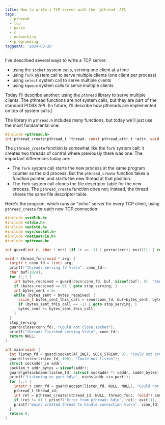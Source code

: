 ```yaml
---
title: How to write a TCP server with the `pthread` API
tags:
  - pthread
  - tcp
  - posix
  - c
  - networking
  - programming
taggedAt: '2024-03-26'
---
```


I've described several ways to write a TCP server:

* using the `socket` system calls, serving one client at a time
* using `fork` system call to serve multiple clients (one client per process)
* using `select` system call to serve multiple clients
* using `kqueue` system calls to serve multiple clients

Today I'll describe another: using the `pthread` library to serve multiple clients. The pthread functions are not system calls, but they are part of the standard POSIX API. (In future, I'll describe how pthreads are implemented on top of system calls.)

The library in `pthread.h` includes many functions, but today we'll just use the most fundamental one:

```c
#include <pthread.h>
int pthread_create(pthread_t *thread, const pthread_attr_t *attr, void *(*start_routine)(void *), void *arg);
```

The `pthread_create` function is somewhat like the `fork` system call: it creates two threads of control where previously there was one. The important differences today are:

* The `fork` system call starts the new process at the same program counter as the old process. But the `pthread_create` function takes a function pointer, and starts the new thread at that position.
* The `fork` system call clones the file descriptor table for the new process. The `pthread_create` function does not; instead, the thread shares the same file descriptor table.

Here's the program, which runs an "echo" server for every TCP client, using `pthread_create` for each new TCP connection:

```c
#include <stdlib.h>
#include <stdio.h>
#include <unistd.h>
#include <sys/socket.h>
#include <netinet/in.h>
#include <pthread.h>

int guard(int r, char * err) {if (r == -1) { perror(err); exit(1); } return r; }

void * thread_func(void * arg) {
  intptr_t conn_fd = (int) arg;
  printf("thread: serving fd %ld\n", conn_fd);
  char buf[1024];
  for (;;) {
    int bytes_received = guard(recv(conn_fd, buf, sizeof(buf), 0), "Could not recv");
    if (bytes_received == 0) { goto stop_serving; }
    int bytes_sent = 0;
    while (bytes_sent < bytes_received) {
      ssize_t bytes_sent_this_call = send(conn_fd, buf+bytes_sent, bytes_received-bytes_sent, 0);
      if (bytes_sent_this_call == -1) { goto stop_serving; }
      bytes_sent += bytes_sent_this_call;
    }
  }
  stop_serving:
  guard(close(conn_fd), "Could not close socket");
  printf("thread: finished serving %ld\n", conn_fd);
  return NULL;
}

int main(void) {
  int listen_fd = guard(socket(AF_INET, SOCK_STREAM, 0), "Could not create TCP listening socket");
  guard(listen(listen_fd, 100), "Could not listen");
  struct sockaddr_in addr;
  socklen_t addr_bytes = sizeof(addr);
  guard(getsockname(listen_fd, (struct sockaddr *) &addr, &addr_bytes), "Could not get sock name");
  printf("Listening on port %d\n", ntohs(addr.sin_port));
  for (;;) {
    intptr_t conn_fd = guard(accept(listen_fd, NULL, NULL), "Could not accept");
    pthread_t thread_id;
    int ret = pthread_create(&thread_id, NULL, thread_func, (void*) conn_fd);
    if (ret != 0) { printf("Error from pthread: %d\n", ret); exit(1); }
    printf("main: created thread to handle connection %ld\n", conn_fd);
  }
  return 0;
}
```
